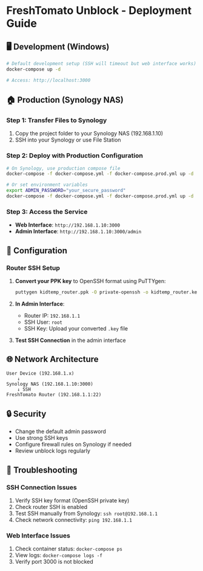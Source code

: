 # FreshTomato Unblock - Deployment Guide

## 🖥️ Development (Windows)

```bash
# Default development setup (SSH will timeout but web interface works)
docker-compose up -d

# Access: http://localhost:3000
```

## 🏠 Production (Synology NAS)

### Step 1: Transfer Files to Synology

1. Copy the project folder to your Synology NAS (192.168.1.10)
2. SSH into your Synology or use File Station

### Step 2: Deploy with Production Configuration

```bash
# On Synology, use production compose file
docker-compose -f docker-compose.yml -f docker-compose.prod.yml up -d

# Or set environment variables
export ADMIN_PASSWORD="your_secure_password"
docker-compose -f docker-compose.yml -f docker-compose.prod.yml up -d
```

### Step 3: Access the Service

- **Web Interface**: `http://192.168.1.10:3000`
- **Admin Interface**: `http://192.168.1.10:3000/admin`

## 🔧 Configuration

### Router SSH Setup

1. **Convert your PPK key** to OpenSSH format using PuTTYgen:
   ```bash
   puttygen kidtemp_router.ppk -O private-openssh -o kidtemp_router.key
   ```

2. **In Admin Interface**:
   - Router IP: `192.168.1.1`
   - SSH User: `root`
   - SSH Key: Upload your converted `.key` file

3. **Test SSH Connection** in the admin interface

## 🌐 Network Architecture

```
User Device (192.168.1.x)
    ↓
Synology NAS (192.168.1.10:3000)
    ↓ SSH
FreshTomato Router (192.168.1.1:22)
```

## 🔒 Security

- Change the default admin password
- Use strong SSH keys
- Configure firewall rules on Synology if needed
- Review unblock logs regularly

## 🚨 Troubleshooting

### SSH Connection Issues
1. Verify SSH key format (OpenSSH private key)
2. Check router SSH is enabled
3. Test SSH manually from Synology: `ssh root@192.168.1.1`
4. Check network connectivity: `ping 192.168.1.1`

### Web Interface Issues
1. Check container status: `docker-compose ps`
2. View logs: `docker-compose logs -f`
3. Verify port 3000 is not blocked
